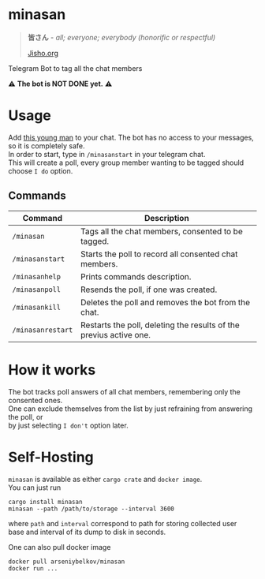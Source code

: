 # minasan
> __皆さん__ - _all; everyone; everybody (honorific or respectful)_
> 
> [Jisho.org](https://jisho.org/search/minasan)

Telegram Bot to tag all the chat members

:warning: __The bot is NOT DONE yet.__ :warning:  

# Usage

Add [this young man](https://t.me/ryanbotling_bot) to your chat. The bot has 
no access to your messages, so it is completely safe.  
In order to start, type in `/minasanstart` in your telegram chat.   
This will create a poll, 
every group member wanting to be tagged should choose `I do` option.

## Commands

| Command           | Description                                                        |
|-------------------|--------------------------------------------------------------------|
| `/minasan`        | Tags all the chat members, consented to be tagged.                 |
| `/minasanstart`   | Starts the poll to record all consented chat members.              |
| `/minasanhelp`    | Prints commands description.                                       |
| `/minasanpoll`    | Resends the poll, if one was created.                              |
| `/minasankill`    | Deletes the poll and removes the bot from the chat.                |
| `/minasanrestart` | Restarts the poll, deleting the results of the previus active one. |

# How it works
The bot tracks poll answers of all chat members, remembering only 
the consented ones.   
One can exclude themselves from the list by just refraining from answering the poll, or   
by just selecting `I don't` option later.

# Self-Hosting
`minasan` is available as either `cargo crate` and `docker image`.   
You can just run
```commandline
cargo install minasan
minasan --path /path/to/storage --interval 3600
```
where `path` and `interval` correspond to path for storing collected user   
base and interval of its dump to disk in seconds.

One can also pull docker image  
```commandline
docker pull arseniybelkov/minasan
docker run ...
```